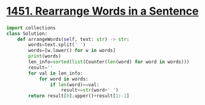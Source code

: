 # [1451. Rearrange Words in a Sentence](https://leetcode.com/problems/rearrange-words-in-a-sentence)

####
```python
import collections
class Solution:
    def arrangeWords(self, text: str) -> str:
        words=text.split(' ')
        words=[w.lower() for w in words]
        print(words)
        len_info=sorted(list(Counter(len(word) for word in words)))
        result=''
        for val in len_info:
            for word in words:
                if len(word)==val:
                    result+=str(word+' ')
        return result[0].upper()+result[1:-1]
```